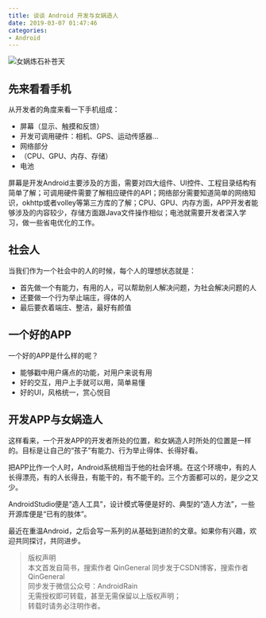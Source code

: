 ```yaml
---
title: 谈谈 Android 开发与女娲造人
date: 2019-03-07 01:47:46
categories: 
- Android
---
```


![女娲炼石补苍天](http://upload-images.jianshu.io/upload_images/1214187-ae6ec49eaf4708ef.jpg?imageMogr2/auto-orient/strip%7CimageView2/2/w/1240)

## 先来看看手机

从开发者的角度来看一下手机组成：  

- 屏幕（显示、触摸和反馈）  
- 开发可调用硬件：相机、GPS、运动传感器...
- 网络部分
- （CPU、GPU、内存、存储）
- 电池

屏幕是开发Android主要涉及的方面，需要对四大组件、UI控件、工程目录结构有简单了解；可调用硬件需要了解相应硬件的API；网络部分需要知道简单的网络知识，okhttp或者volley等第三方库的了解；CPU、GPU、内存方面，APP开发者能够涉及的内容较少，存储方面跟Java文件操作相似；电池就需要开发者深入学习，做一些省电优化的工作。

## 社会人

当我们作为一个社会中的人的时候，每个人的理想状态就是：

- 首先做一个有能力，有用的人，可以帮助别人解决问题，为社会解决问题的人
- 还要做一个行为举止端庄，得体的人
- 最后要衣着端庄、整洁，最好有颜值

## 一个好的APP

一个好的APP是什么样的呢？

- 能够戳中用户痛点的功能，对用户来说有用
- 好的交互，用户上手就可以用，简单易懂
- 好的UI，风格统一，赏心悦目

## 开发APP与女娲造人

这样看来，一个开发APP的开发者所处的位置，和女娲造人时所处的位置是一样的。目标是让自己的“孩子”有能力、行为举止得体、长得好看。

把APP比作一个人时，Android系统相当于他的社会环境。在这个环境中，有的人长得漂亮，有的人长得丑，有能干的，有不能干的。三个方面都可以的，是少之又少。  

AndroidStudio便是“造人工具”，设计模式等便是好的、典型的“造人方法”，一些开源库便是“已有的肢体”。

最近在重温Android，之后会写一系列的从基础到进阶的文章。如果你有兴趣，欢迎共同探讨，共同进步。

>版权声明  
本文首发自简书，搜索作者 QinGeneral
同步发于CSDN博客，搜索作者 QinGeneral  
同步发于微信公众号：AndroidRain  
无需授权即可转载，甚至无需保留以上版权声明；  
转载时请务必注明作者。